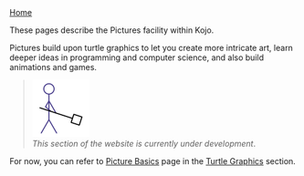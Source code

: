 <div class="nav">
  <a href="index.html">Home</a>
</div>


These pages describe the Pictures facility within Kojo.

Pictures build upon turtle graphics to let you create more intricate art, learn deeper ideas in programming and computer science, and also build animations and games.

> <img src="man-at-work.png"/> <br/> *This section of the website is currently under development*.

For now, you can refer to [Picture Basics](concepts/turtle-picture-basics.html) page in the [Turtle Graphics](turtle-index.html) section.